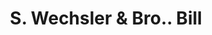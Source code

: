---
doi: 10.7916/D893257T
date_other: '1870'
date_other_textual: 1870-1879
form: printed ephemera
genre:
- Invoices
name:
- S. Wechsler & Bro.
object_in_context_url: https://biggert.cul.columbia.edu/items/view/ave_biggert_00864
subject_hierarchical_geographic:
- New York, New York, United States
subject_name:
- S. Wechsler & Bro.
title: S. Wechsler & Bro.. Bill
sort_title: S. Wechsler & Bro.. Bill
call_number: ave_biggert_00864
coordinates:
- 40.69277777777778,-73.99027777777778
pid: ave_biggert_00864
identifiers: ave_biggert_00864
thumbnail: https://derivativo-1.library.columbia.edu/iiif/2/ldpd:345775/full/!256,256/0/native.jpg
permalink: "/items/ave_biggert_00864/"
layout: iiif-image-page
---